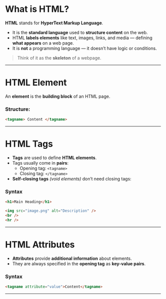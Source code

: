 #  What is HTML?
**HTML** stands for **HyperText Markup Language**.
- It is the **standard language** used to **structure content** on the web.
- HTML **labels elements** like text, images, links, and media — defining **what appears** on a web page.
- It is **not** a programming language — it doesn’t have logic or conditions.

> Think of it as the **skeleton** of a webpage.

---
#  HTML Element
An **element** is the **building block** of an HTML page.
###  Structure:
```html
<tagname> Content </tagname>
```

---
# HTML Tags
- **Tags** are used to define **HTML elements**.
- Tags usually come in **pairs**:
    - Opening tag: `<tagname>`
    - Closing tag: `</tagname>`
- **Self-closing tags** _(void elements)_ don’t need closing tags:

### Syntax
``` html
<h1>Main Heading</h1>

<img src="image.png" alt="Description" />
<br />
<hr />
```

---
# HTML Attributes
- **Attributes** provide **additional information** about elements.
- They are always specified in the **opening tag** as **key-value pairs**.

### Syntax
``` html
<tagname attribute="value">Content</tagname>
```

---

